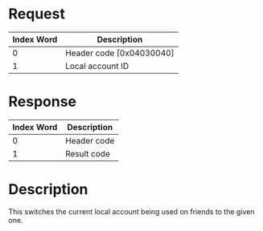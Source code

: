 # Request

| Index Word | Description                |
|------------|----------------------------|
| 0          | Header code \[0x04030040\] |
| 1          | Local account ID           |

# Response

| Index Word | Description |
|------------|-------------|
| 0          | Header code |
| 1          | Result code |

# Description

This switches the current local account being used on friends to the
given one.